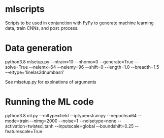 # mlscripts

Scripts to be used in conjunction with [FyPy](https://github.com/gokhalen/fypy) to generate machine learning data, train CNNs, and post_process.

# Data generation

python3.8 mlsetup.py --ntrain=10 --nhomo=0 --generate=True --solve=True --nelemx=64 --nelemy=96 --shift=0 --length=1.0 --breadth=1.5 --eltype='linelas2dnumbasri'

See mlsetup.py for explnations of arguments

# Running the ML code

python3.8 ml.py --mltype=field --iptype=strainyy --nepochs=64 --mode=train --nimg=2000 --noise=1 --noisetype=none --activation=twisted_tanh --inputscale=global  --boundshift=0.25 --featurescale=True